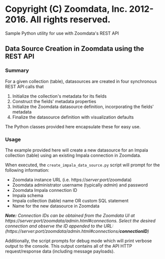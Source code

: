 # Copyright (C) Zoomdata, Inc. 2012-2016. All rights reserved.

Sample Python utility for use with Zoomdata's REST API

## Data Source Creation in Zoomdata using the REST API
### Summary
For a given collection (table), datasources are created in four synchronous REST API calls that

1. Initialize the collection's metadata for its fields
1. Construct the fields' metadata properties
1. Initialize the Zoomdata datasource definition, incorporating the fields' metadata
1. Finalize the datasource definition with visualization defaults

The Python classes provided here encapsulate these for easy use.
### Usage
The example provided here will create a new datasource for an Impala collection (table) using an existing Impala connection in Zoomdata.

When executed, the `create_impala_data_source.py` script will prompt for the following information:

* Zoomdata instance URL (i.e. https://_server_:_port_/zoomdata)
* Zoomdata administrator username (typically _admin_) and password
* Zoomdata Impala connection ID
* Impala schema
* Impala collection (table) name OR custom SQL statement
* Name for the new datasource in Zoomdata

_**Note:** Connection IDs can be obtained from the Zoomdata UI at https://server:port/zoomdata/admin.html#connections. Select the desired connection and observe the ID appended to the URL: (https://server:port/zoomdata/admin.html#connections/**connectionID**)_

Additionally, the script prompts for debug mode which will print verbose output to the console. This output contains all of the API HTTP request/response data (including message payloads).
